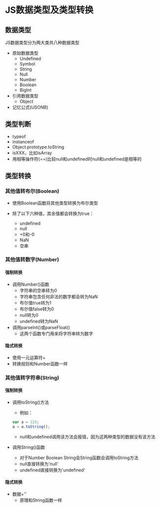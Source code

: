 # JS数据类型及类型转换
## 数据类型
JS数据类型分为两大类共八种数据类型
- 原始数据类型
	- Undefined
	- Symbol
	- String
	- Null
	- Number
	- Boolean
	- BigInt
- 引用数据类型
	- Object
- 记忆公式(USONB)

## 类型判断
- typeof
- instanceof
- Object.prototype.toString
- isXXX，比如isArray
- 用相等操作符(==)比较null和undefined时null和undefined是相等的

## 类型转换
### 其他值转布尔(Boolean)
- 使用Boolean函数将其他类型转换为布尔类型

- 除了以下六种值，其余值都会转换为true：
	- undefined
	- null
	- +0和-0
	- NaN
	- 空串

### 其他值转数字(Number)
#### 强制转换
- 调用Number()函数
	- 字符串的空串转为0
	- 字符串包含任何非法的数字都会转为NaN
	- 布尔值true转为1
	- 布尔值false转为0
	- null转为0
	- undefined转为NaN
- 调用parseInt()或parseFloat()
	- 这两个函数专门用来将字符串转为数字

#### 隐式转换
- 使用一元运算符+
- 转换规则和Number函数一样

### 其他值转字符串(String)
#### 强制转换
- 调用toString()方法
	- 例如：
	```javascript
	var a = 123;
	a = a.toString();
	```

	- null和undefined调用该方法会报错，因为这两种类型的数据没有该方法
- 调用String()函数
	- 对于Number Boolean String会String函数会调用toString方法
	- null直接转换为'null'
	- undefined直接转换为'undefined'

#### 隐式转换
- 数据+''
	- 原理和String函数一样


